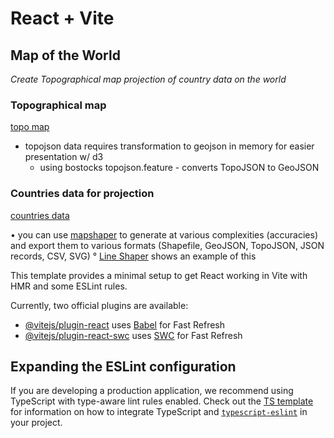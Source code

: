 # React + Vite

## Map of the World
_Create Topographical map projection of country data on the world_

### Topographical map
[topo map](https://observablehq.com/@d3/world-map)

  * topojson data requires transformation to geojson in memory for easier presentation w/ d3
    - using bostocks topojson.feature - converts TopoJSON to GeoJSON

### Countries data for projection
[countries data](https://unpkg.com/world-atlas@2.0.2/countries-50m.json)

• you can use [mapshaper](https://mapshaper.org/) to generate at various complexities (accuracies) and export them to various formats (Shapefile, GeoJSON, TopoJSON, JSON records, CSV, SVG)
  ° [Line Shaper](https://bost.ocks.org/mike/simplify/) shows an example of this



This template provides a minimal setup to get React working in Vite with HMR and some ESLint rules.

Currently, two official plugins are available:

- [@vitejs/plugin-react](https://github.com/vitejs/vite-plugin-react/blob/main/packages/plugin-react) uses [Babel](https://babeljs.io/) for Fast Refresh
- [@vitejs/plugin-react-swc](https://github.com/vitejs/vite-plugin-react/blob/main/packages/plugin-react-swc) uses [SWC](https://swc.rs/) for Fast Refresh

## Expanding the ESLint configuration

If you are developing a production application, we recommend using TypeScript with type-aware lint rules enabled. Check out the [TS template](https://github.com/vitejs/vite/tree/main/packages/create-vite/template-react-ts) for information on how to integrate TypeScript and [`typescript-eslint`](https://typescript-eslint.io) in your project.
